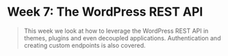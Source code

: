 # Week 7: The WordPress REST API

> This week we look at how to leverage the WordPress REST API in themes, plugins and even decoupled applications.  Authentication and creating custom endpoints is also covered.